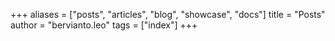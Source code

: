 +++
aliases = ["posts", "articles", "blog", "showcase", "docs"]
title = "Posts"
author = "bervianto.leo"
tags = ["index"]
+++